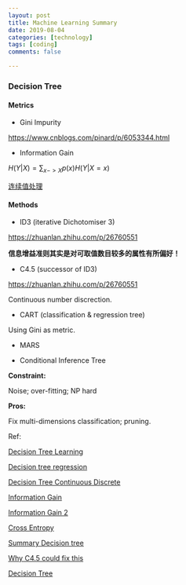 ```yaml
---
layout: post
title: Machine Learning Summary
date: 2019-08-04
categories: [technology]
tags: [coding]
comments: false

---
```




### Decision Tree

#### Metrics

- Gini Impurity

https://www.cnblogs.com/pinard/p/6053344.html

- Information Gain

$H(Y | X) = \sum_{x -> X} p(x) H(Y | X = x)$

[连续值处理](https://blog.csdn.net/u012328159/article/details/79396893)


#### Methods

- ID3 (iterative Dichotomiser 3)

https://zhuanlan.zhihu.com/p/26760551

**信息增益准则其实是对可取值数目较多的属性有所偏好！**

- C4.5 (successor of ID3)

https://zhuanlan.zhihu.com/p/26760551

Continuous number discrection.



- CART (classification & regression tree)

Using Gini as metric.

- MARS

- Conditional Inference Tree



**Constraint:**

Noise; over-fitting; NP hard

**Pros:**

Fix multi-dimensions classification; pruning.



Ref:

[Decision Tree Learning](https://en.wikipedia.org/wiki/Decision_tree_learning)

[Decision tree regression](http://www.saedsayad.com/decision_tree_reg.htm)

[Decision Tree Continuous Discrete](https://www.zhihu.com/question/32250553)

[Information Gain](https://zhuanlan.zhihu.com/p/26596036)

[Information Gain 2](https://zhuanlan.zhihu.com/p/26551798)

[Cross Entropy](https://zhuanlan.zhihu.com/p/26486223)

[Summary Decision tree](https://zhuanlan.zhihu.com/p/163303123)

[Why C4.5 could fix this](https://www.zhihu.com/question/425720956)

[Decision Tree](https://blog.csdn.net/suipingsp/article/details/41927247)

